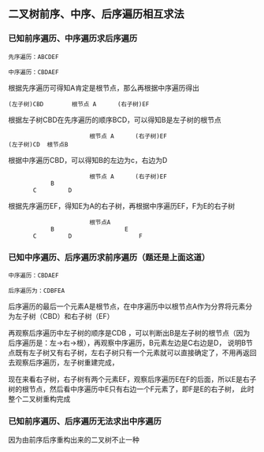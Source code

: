 ## 二叉树前序、中序、后序遍历相互求法

### 已知前序遍历、中序遍历求后序遍历
    先序遍历：ABCDEF
    
    中序遍历：CBDAEF

根据先序遍历可得知A肯定是根节点，那么再根据中序遍历得出

    (左子树)CBD        根节点 A      (右子树)EF

根据左子树CBD在先序遍历的顺序BCD，可以得知B是左子树的根节点

                           根节点 A      (右子树)EF
    (左子树)CD  根节点B

根据中序遍历CBD，可以得知B的左边为c，右边为D

                           根节点 A      (右子树)EF
                B
           C         D

根据先序遍历EF，得知E为A的右子树，再根据中序遍历EF，F为E的右子树

                           根节点A      
                B                    E
           C         D                   F


### 已知中序遍历、后序遍历求前序遍历（题还是上面这道）
    中序遍历：CBDAEF
    
    后序遍历为：CDBFEA

后序遍历的最后一个元素A是根节点，在中序遍历中以根节点A作为分界将元素分为左子树（CBD）和右子树（EF）

再观察后序遍历中左子树的顺序是CDB
，可以判断出B是左子树的根节点（因为后序遍历是：左->右->根），再观察中序遍历，B元素左边是C右边是D，
说明B节点既有左子树又有右子树，左右子树只有一个元素就可以直接确定了，不用再返回去观察后序遍历，左子树重建完成，

现在来看右子树，右子树有两个元素EF，观察后序遍历E在F的后面，所以E是右子树的根节点，然后看中序遍历中E只有右边一个F元素了，即F是E的右子树，
此时整个二叉树重构完成



### 已知前序遍历、后序遍历无法求出中序遍历
 因为由前序后序重构出来的二叉树不止一种